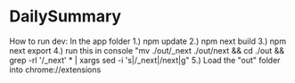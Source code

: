 # DailySummary
How to run dev:
In the app folder
1.) npm update
2.) npm next build
3.) npm next export
4.) run this in console "mv ./out/_next ./out/next && cd ./out && grep -rl '/_next' * | xargs sed -i 's|/_next|/next|g"
5.) Load the "out" folder into chrome://extensions
